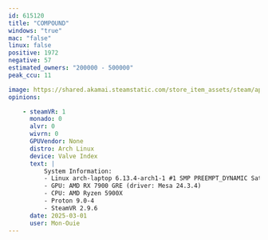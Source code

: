 ```yaml
---
id: 615120
title: "COMPOUND"
windows: "true"
mac: "false"
linux: false
positive: 1972
negative: 57
estimated_owners: "200000 - 500000"
peak_ccu: 11

image: https://shared.akamai.steamstatic.com/store_item_assets/steam/apps/615120/header.jpg?t=1723940379
opinions:

    - steamVR: 1
      monado: 0
      alvr: 0
      wivrn: 0
      GPUVendor: None
      distro: Arch Linux
      device: Valve Index
      text: |
          System Information:
          - Linux arch-laptop 6.13.4-arch1-1 #1 SMP PREEMPT_DYNAMIC Sat, 22 Feb 2025 00:37:05 +0000 x86_64 GNU/Linux
          - GPU: AMD RX 7900 GRE (driver: Mesa 24.3.4)
          - CPU: AMD Ryzen 5900X
          - Proton 9.0-4
          - SteamVR 2.9.6
      date: 2025-03-01
      user: Mon-Ouie
---
```

